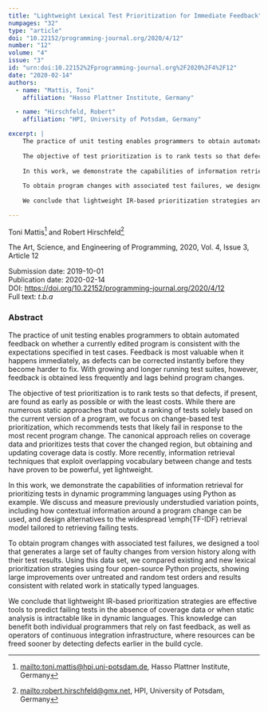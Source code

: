 ```yaml
---
title: "Lightweight Lexical Test Prioritization for Immediate Feedback"
numpages: "32"
type: "article"
doi: "10.22152/programming-journal.org/2020/4/12"
number: "12"
volume: "4"
issue: "3"
id: "urn:doi:10.22152%2Fprogramming-journal.org%2F2020%2F4%2F12"
date: "2020-02-14"
authors: 
  - name: "Mattis, Toni"
    affiliation: "Hasso Plattner Institute, Germany"

  - name: "Hirschfeld, Robert"
    affiliation: "HPI, University of Potsdam, Germany"

excerpt: |
    The practice of unit testing enables programmers to obtain automated feedback on whether a currently edited program is consistent with the expectations specified in test cases. Feedback is most valuable when it happens immediately, as defects can be corrected instantly before they become harder to fix. With growing and longer running test suites, however, feedback is obtained less frequently and lags behind program changes.
    	
    The objective of test prioritization is to rank tests so that defects, if present, are found as early as possible or with the least costs. While there are numerous static approaches that output a ranking of tests solely based on the current version of a program, we focus on change-based test prioritization, which recommends tests that likely fail in response to the most recent program change. The canonical approach relies on coverage data and prioritizes tests that cover the changed region, but obtaining and updating coverage data is costly. More recently, information retrieval techniques that exploit overlapping vocabulary between change and tests have proven to be powerful, yet lightweight.
    
    In this work, we demonstrate the capabilities of information retrieval for prioritizing tests in dynamic programming languages using Python as example. We discuss and measure previously understudied variation points, including how contextual information around a program change can be used, and design alternatives to the widespread \emph{TF-IDF} retrieval model tailored to retrieving failing tests.
    	
    To obtain program changes with associated test failures, we designed a tool that generates a large set of faulty changes from version history along with their test results. Using this data set, we compared existing and new lexical prioritization strategies using four open-source Python projects, showing large improvements over untreated and random test orders and results consistent with related work in statically typed languages.
    	
    We conclude that lightweight IR-based prioritization strategies are effective tools to predict failing tests in the absence of coverage data or when static analysis is intractable like in dynamic languages. This knowledge can benefit both individual programmers that rely on fast feedback, as well as operators of continuous integration infrastructure, where resources can be freed sooner by detecting defects earlier in the build cycle.

---
```

Toni Mattis[^1] and Robert Hirschfeld[^2]

The Art, Science, and Engineering of Programming, 2020, Vol. 4, Issue 3, Article 12

Submission date: 2019-10-01  
Publication date: 2020-02-14  
DOI: <https://doi.org/10.22152/programming-journal.org/2020/4/12>  
Full text: *t.b.a*  


### Abstract
The practice of unit testing enables programmers to obtain automated feedback on whether a currently edited program is consistent with the expectations specified in test cases. Feedback is most valuable when it happens immediately, as defects can be corrected instantly before they become harder to fix. With growing and longer running test suites, however, feedback is obtained less frequently and lags behind program changes.
	
The objective of test prioritization is to rank tests so that defects, if present, are found as early as possible or with the least costs. While there are numerous static approaches that output a ranking of tests solely based on the current version of a program, we focus on change-based test prioritization, which recommends tests that likely fail in response to the most recent program change. The canonical approach relies on coverage data and prioritizes tests that cover the changed region, but obtaining and updating coverage data is costly. More recently, information retrieval techniques that exploit overlapping vocabulary between change and tests have proven to be powerful, yet lightweight.

In this work, we demonstrate the capabilities of information retrieval for prioritizing tests in dynamic programming languages using Python as example. We discuss and measure previously understudied variation points, including how contextual information around a program change can be used, and design alternatives to the widespread \emph{TF-IDF} retrieval model tailored to retrieving failing tests.
	
To obtain program changes with associated test failures, we designed a tool that generates a large set of faulty changes from version history along with their test results. Using this data set, we compared existing and new lexical prioritization strategies using four open-source Python projects, showing large improvements over untreated and random test orders and results consistent with related work in statically typed languages.
	
We conclude that lightweight IR-based prioritization strategies are effective tools to predict failing tests in the absence of coverage data or when static analysis is intractable like in dynamic languages. This knowledge can benefit both individual programmers that rely on fast feedback, as well as operators of continuous integration infrastructure, where resources can be freed sooner by detecting defects earlier in the build cycle.


[^1]: <mailto:toni.mattis@hpi.uni-potsdam.de>, Hasso Plattner Institute, Germany
[^2]: <mailto:robert.hirschfeld@gmx.net>, HPI, University of Potsdam, Germany
